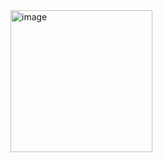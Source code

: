 <img width="227" alt="image" src="https://github.com/user-attachments/assets/e55b42e6-2f89-499a-bf3b-f2c49ab63633" />
